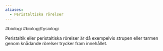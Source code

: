 ```yaml
---
aliases:
  - Peristaltiska rörelser
---
```

#biologi #biologi/fysiologi 

Peristaltik eller peristaltiska rörelser är då exempelvis strupen eller tarmen genom knådande rörelser trycker fram innehållet.